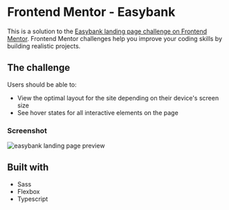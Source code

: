 # Frontend Mentor - Easybank

This is a solution to the [Easybank landing page challenge on Frontend Mentor](https://www.frontendmentor.io/challenges/easybank-landing-page-WaUhkoDN). Frontend Mentor challenges help you improve your coding skills by building realistic projects.

## The challenge

Users should be able to:

- View the optimal layout for the site depending on their device's screen size
- See hover states for all interactive elements on the page

### Screenshot

![easybank landing page preview](https://i.ibb.co/FqCC0r4/easybank-screen-capture.png)

## Built with

- Sass
- Flexbox
- Typescript
